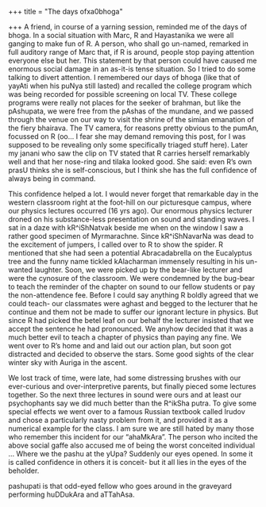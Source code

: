+++
title = "The days ofxa0bhoga"

+++
A friend, in course of a yarning session, reminded me of the days of
bhoga. In a social situation with Marc, R and Hayastanika we were all
ganging to make fun of R. A person, who shall go un-named, remarked in
full auditory range of Marc that, if R is around, people stop paying
attention everyone else but her. This statement by that person could
have caused me enormous social damage in an as-it-is tense situation. So
I tried to do some talking to divert attention. I remembered our days of
bhoga (like that of yayAti when his puNya still lasted) and recalled the
college program which was being recorded for possible screening on local
TV. These college programs were really not places for the seeker of
brahman, but like the pAshupata, we were free from the pAshas of the
mundane, and we passed through the venue on our way to visit the shrine
of the simian emanation of the fiery bhairava. The TV camera, for
reasons pretty obvious to the pumAn, focussed on R (oo… I fear she may
demand removing this post, for I was supposed to be revealing only some
specifically triaged stuff here). Later my janani who saw the clip on TV
stated that R carries herself remarkably well and that her nose-ring and
tilaka looked good. She said: even R’s own prasU thinks she is
self-conscious, but I think she has the full confidence of always being
in command.

This confidence helped a lot. I would never forget that remarkable day
in the western classroom right at the foot-hill on our picturesque
campus, where our physics lectures occurred (16 yrs ago). Our enormous
physics lecturer droned on his substance-less presentation on sound and
standing waves. I sat in a daze with kR^iShNatvak beside me when on the
window I saw a rather good specimen of Myrmarachne. Since kR^iShNavarNa
was dead to the excitement of jumpers, I called over to R to show the
spider. R mentioned that she had seen a potential Abracadabrella on the
Eucalyptus tree and the funny name tickled kAlacharman immensely
resulting in his un-wanted laughter. Soon, we were picked up by the
bear-like lecturer and were the cynosure of the classroom. We were
condemned by the bug-bear to teach the reminder of the chapter on sound
to our fellow students or pay the non-attendence fee. Before I could say
anything R boldly agreed that we could teach- our classmates were aghast
and begged to the lecturer that he continue and them not be made to
suffer our ignorant lecture in physics. But since R had picked the betel
leaf on our behalf the lecturer insisted that we accept the sentence he
had pronounced. We anyhow decided that it was a much better evil to
teach a chapter of physics than paying any fine. We went over to R’s
home and and laid out our action plan, but soon got distracted and
decided to observe the stars. Some good sights of the clear winter sky
with Auriga in the ascent.

We lost track of time, were late, had some distressing brushes with our
ever-curious and over-interpretive parents, but finally pieced some
lectures together. So the next three lectures in sound were ours and at
least our psychophants say we did much better than the R^ikSha putra. To
give some special effects we went over to a famous Russian textbook
called Irudov and chose a particularly nasty problem from it, and
provided it as a numerical example for the class. I am sure we are still
hated by many those who remember this incident for our “ahaMkAra”. The
person who incited the above social gaffe also accused me of being the
worst conceited individual … Where we the pashu at the yUpa? Suddenly
our eyes opened. In some it is called confidence in others it is
conceit- but it all lies in the eyes of the beholder.

pashupati is that odd-eyed fellow who goes around in the graveyard
performing huDDukAra and aTTahAsa.

## 

##
